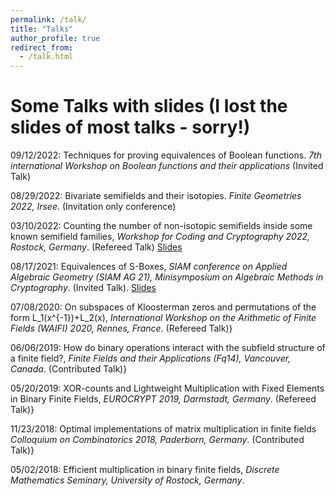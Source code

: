```yaml
---
permalink: /talk/
title: "Talks"
author_profile: true
redirect_from: 
  - /talk.html
---
```


Some Talks with slides (I lost the slides of most talks - sorry!)
=======
09/12/2022: Techniques for proving equivalences of Boolean functions. *7th international Workshop on Boolean functions and their applications* (Invited Talk)

08/29/2022: Bivariate semifields and their isotopies. *Finite Geometries 2022, Irsee*. (Invitation only conference)

03/10/2022: Counting the number of non-isotopic semifields inside some known semifield families, *Workshop for Coding and Cryptography 2022, Rostock, Germany*. (Refereed Talk) [Slides](lkoelsch.github.io/files/slides_wcc.pdf)

08/17/2021: Equivalences of S-Boxes, *SIAM conference on Applied Algebraic Geometry (SIAM AG 21), Minisymposium on Algebraic Methods in Cryptography*. (Invited Talk). [Slides](lkoelsch.github.io/files/slides_siam.pdf)

07/08/2020: On subspaces of Kloosterman zeros and permutations of the form L_1(x^{-1})+L_2(x), *International Workshop on the Arithmetic of Finite Fields (WAIFI) 2020, Rennes, France*. (Refereed Talk)}

06/06/2019: How do binary operations interact with the subfield structure of a finite field?, *Finite Fields and their Applications (Fq14), Vancouver, Canada*. (Contributed Talk)}

05/20/2019: XOR-counts and Lightweight Multiplication with Fixed Elements in Binary Finite Fields, *EUROCRYPT 2019, Darmstadt, Germany*. (Refereed Talk)}

11/23/2018: Optimal implementations of matrix multiplication in finite fields *Colloquium on Combinatorics 2018, Paderborn, Germany*. (Contributed Talk)}

05/02/2018: Efficient multiplication in binary finite fields, *Discrete Mathematics Seminary, University of Rostock, Germany*.
